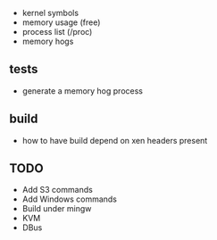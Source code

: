 
* kernel symbols
* memory usage (free)
* process list (/proc)
* memory hogs

tests
-----
* generate a memory hog process

build
-----
* how to have build depend on xen headers present

## TODO

 * Add S3 commands
 * Add Windows commands
 * Build under mingw
 * KVM
 * DBus

